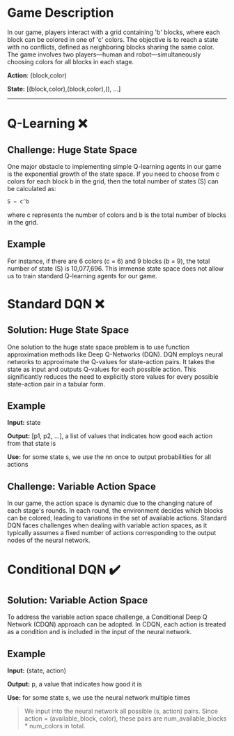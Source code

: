 # Game Description
In our game, players interact with a grid containing 'b' blocks, where each block can be colored in one of 'c' colors. The objective is to reach a state with no conflicts, defined as neighboring blocks sharing the same color. The game involves two players—human and robot—simultaneously choosing colors for all blocks in each stage.

**Action**: (block,color)

**State:** [(block,color),(block,color),(), ...]

---
# Q-Learning ❌

## Challenge: Huge State Space
One major obstacle to implementing simple Q-learning agents in our game is the exponential growth of the state space. If you need to choose from c colors for each block b in the grid, then the total number of states (S) can be calculated as:

```python
S = c^b
```
where c represents the number of colors and b is the total number of blocks in the grid.

## Example
For instance, if there are 6 colors (c = 6) and 9 blocks (b = 9), the total number of state (S) is 10,077,696. This immense state space does not allow us to train standard Q-learning agents for our game.

# Standard DQN ❌

## Solution: Huge State Space
One solution to the huge state space problem is to use function approximation methods like Deep Q-Networks (DQN). DQN employs neural networks to approximate the Q-values for state-action pairs. It takes the state as input and outputs Q-values for each possible action. This significantly reduces the need to explicitly store values for every possible state-action pair in a tabular form.

## Example
**Input:** state

**Output:** [p1, p2, ...], a list of values that indicates how good each action from that state is

**Use:** for some state s, we use the nn once to output probabilities for all actions

## Challenge: Variable Action Space
In our game, the action space is dynamic due to the changing nature of each stage's rounds. In each round, the environment decides which blocks can be colored, leading to variations in the set of available actions. Standard DQN faces challenges when dealing with variable action spaces, as it typically assumes a fixed number of actions corresponding to the output nodes of the neural network.

# Conditional DQN ✔️

## Solution: Variable Action Space
To address the variable action space challenge, a Conditional Deep Q Network (CDQN) approach can be adopted. In CDQN, each action is treated as a condition and is included in the input of the neural network.

## Example
**Input:** (state, action)

**Output:** p, a value that indicates how good it is

**Use:** for some state s, we use the neural network multiple times
> We input into the neural network all possible (s, action) pairs. Since action = (available_block, color), these pairs are num_available_blocks * num_colors in total.